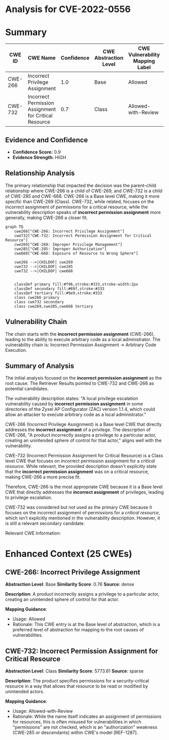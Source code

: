 # Analysis for CVE-2022-0556

# Summary
| CWE ID | CWE Name | Confidence | CWE Abstraction Level | CWE Vulnerability Mapping Label | CWE-Vulnerability Mapping Notes |
|---|---|---|---|---|---|
| CWE-266 | Incorrect Privilege Assignment | 1.0 | Base | Allowed | Primary CWE |
| CWE-732 | Incorrect Permission Assignment for Critical Resource | 0.7 | Class | Allowed-with-Review | Secondary Candidate |

## Evidence and Confidence

*   **Confidence Score:** 0.9
*   **Evidence Strength:** HIGH

## Relationship Analysis
The primary relationship that impacted the decision was the parent-child relationship where CWE-266 is a child of CWE-269, and CWE-732 is a child of CWE-285 and CWE-668. CWE-266 is a Base level CWE, making it more specific than CWE-269 (Class). CWE-732, while related, focuses on the incorrect assignment of *permissions* for a critical resource, while the vulnerability description speaks of **incorrect permission assignment** more generally, making CWE-266 a closer fit.

```mermaid
graph TD
    cwe266["CWE-266: Incorrect Privilege Assignment"]
    cwe732["CWE-732: Incorrect Permission Assignment for Critical Resource"]
    cwe269["CWE-269: Improper Privilege Management"]
    cwe285["CWE-285: Improper Authorization"]
    cwe668["CWE-668: Exposure of Resource to Wrong Sphere"]

    cwe266 -->|CHILDOF| cwe269
    cwe732 -->|CHILDOF| cwe285
    cwe732 -->|CHILDOF| cwe668
    

    classDef primary fill:#f96,stroke:#333,stroke-width:2px
    classDef secondary fill:#69f,stroke:#333
    classDef tertiary fill:#9e9,stroke:#333
    class cwe266 primary
    class cwe732 secondary
    class cwe269,cwe285,cwe668 tertiary
```

## Vulnerability Chain
The chain starts with the **incorrect permission assignment** (CWE-266), leading to the ability to execute arbitrary code as a local administrator. The vulnerability chain is: Incorrect Permission Assignment -> Arbitrary Code Execution.

## Summary of Analysis
The initial analysis focused on the **incorrect permission assignment** as the root cause. The Retriever Results pointed to CWE-732 and CWE-266 as potential candidates.

The vulnerability description states: "A local privilege escalation vulnerability caused by **incorrect permission assignment** in some directories of the Zyxel AP Configurator (ZAC) version 1.1.4, which could allow an attacker to execute arbitrary code as a local administrator."

CWE-266 (Incorrect Privilege Assignment) is a Base level CWE that directly addresses the **incorrect assignment** of a privilege. The description of CWE-266, "A product incorrectly assigns a privilege to a particular actor, creating an unintended sphere of control for that actor," aligns well with the vulnerability.

CWE-732 (Incorrect Permission Assignment for Critical Resource) is a Class level CWE that focuses on incorrect permission assignment for a *critical resource*. While relevant, the provided description doesn't explicitly state that the **incorrect permission assignment** was on a critical resource, making CWE-266 a more precise fit.

Therefore, CWE-266 is the most appropriate CWE because it is a Base level CWE that directly addresses the **incorrect assignment** of privileges, leading to privilege escalation.

CWE-732 was considered but not used as the primary CWE because it focuses on the incorrect assignment of permissions for a *critical resource*, which isn't explicitly mentioned in the vulnerability description. However, it is still a relevant secondary candidate.

Relevant CWE Information:

# Enhanced Context (25 CWEs)

## CWE-266: Incorrect Privilege Assignment
**Abstraction Level**: Base
**Similarity Score**: 0.76
**Source**: dense

**Description**:
A product incorrectly assigns a privilege to a particular actor, creating an unintended sphere of control for that actor.

**Mapping Guidance**:
- Usage: Allowed
- Rationale: This CWE entry is at the Base level of abstraction, which is a preferred level of abstraction for mapping to the root causes of vulnerabilities.

## CWE-732: Incorrect Permission Assignment for Critical Resource
**Abstraction Level**: Class
**Similarity Score**: 5773.61
**Source**: sparse

**Description**:
The product specifies permissions for a security-critical resource in a way that allows that resource to be read or modified by unintended actors.

**Mapping Guidance**:
- Usage: Allowed-with-Review
- Rationale: While the name itself indicates an assignment of permissions for resources, this is often misused for vulnerabilities in which "permissions" are not checked, which is an "authorization" weakness (CWE-285 or descendants) within CWE's model [REF-1287].